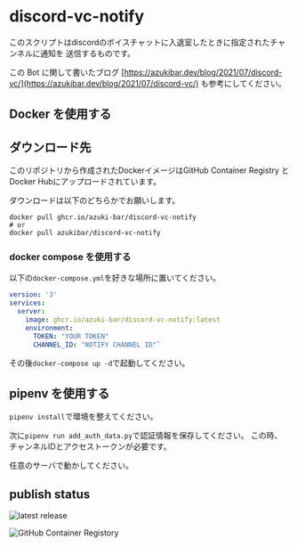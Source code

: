 # discord-vc-notify

このスクリプトはdiscordのボイスチャットに入退室したときに指定されたチャンネルに通知を
送信するものです。

この Bot に関して書いたブログ [https://azukibar.dev/blog/2021/07/discord-vc/](https://azukibar.dev/blog/2021/07/discord-vc/) も参考にしてください。

## Docker を使用する

## ダウンロード先

このリポジトリから作成されたDockerイメージはGitHub Container Registry とDocker Hubにアップロードされています。

ダウンロードは以下のどちらかでお願いします。

```
docker pull ghcr.io/azuki-bar/discord-vc-notify
# or
docker pull azukibar/discord-vc-notify
```


### docker compose を使用する

以下の`docker-compose.yml`を好きな場所に置いてください。
```yaml
version: '3'
services:
  server:
    image: ghcr.io/azuki-bar/discord-vc-notify:latest
    environment:
      TOKEN: "YOUR TOKEN"
      CHANNEL_ID: "NOTIFY CHANNEL ID"`
```

その後`docker-compose up -d`で起動してください。

## pipenv を使用する

`pipenv install`で環境を整えてください。

次に`pipenv run add_auth_data.py`で認証情報を保存してください。
この時、チャンネルIDとアクセストークンが必要です。

任意のサーバで動かしてください。

## publish status
![latest release](https://github.com/Azuki-bar/discord-vc-notify/actions/workflows/publishDockerImageLatest.yml/badge.svg)

![GitHub Container Registory](https://github.com/Azuki-bar/discord-vc-notify/actions/workflows/publishDockerImageTags.yml/badge.svg)
